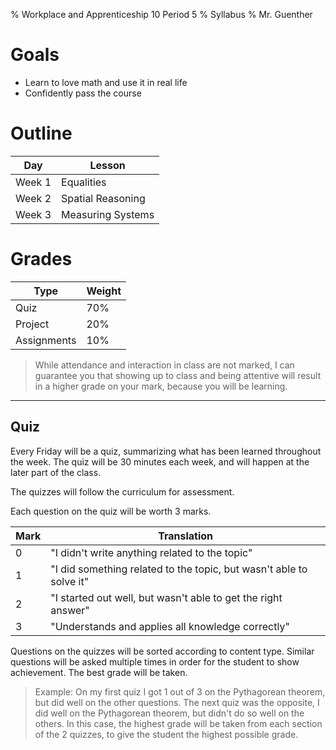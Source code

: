 % Workplace and Apprenticeship 10 Period 5
% Syllabus
% Mr. Guenther

# Goals

* Learn to love math and use it in real life
* Confidently pass the course

# Outline

Day | Lesson
-----|-----
Week 1 | Equalities
Week 2 | Spatial Reasoning
Week 3 | Measuring Systems

# Grades

Type | Weight
-----|-----
Quiz | 70%
Project | 20%
Assignments | 10%

>While attendance and interaction in class are not marked, I can guarantee you that showing up to class and being attentive will result in a higher grade on your mark, because you will be learning.

------------------

## Quiz

Every Friday will be a quiz, summarizing what has been learned throughout the week. The quiz will be 30 minutes each week, and will happen at the later part of the class.

The quizzes will follow the curriculum for assessment.

Each question on the quiz will be worth 3 marks.

Mark | Translation
-----|-----
0 |"I didn't write anything related to the topic"
1 |"I did something related to the topic, but wasn't able to solve it"
2 |"I started out well, but wasn't able to get the right answer"
3 |"Understands and applies all knowledge correctly"

Questions on the quizzes will be sorted according to content type. Similar questions will be asked multiple times in order for the student to show achievement. The best grade will be taken.

> Example: On my first quiz I got 1 out of 3 on the Pythagorean theorem, but did well on the other questions. The next quiz was the opposite, I did well on the Pythagorean theorem, but didn't do so well on the others. In this case, the highest grade will be taken from each section of the 2 quizzes, to give the student the highest possible grade.
